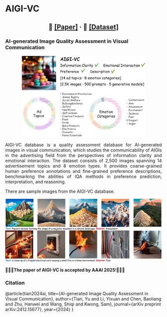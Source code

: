 <h1 align="left">AIGI-VC</h1>
<h2 align="center">📄 <a href="https://example.com/paper" target="_blank">[Paper]</a> · 🎨 <a href="https://example.com/paper" target="_blank">[Dataset]</a></h2>
<h3 align="left">AI-generated Image Quality Assessment in Visual Communication</h3>
<p align="center">
    <img src="Figures/dataset-overview.jpeg" width="400px">
</p>
<p style="text-align: justify;">
AIGI-VC database is a quality assessment database for AI-generated images in visual communication, which studies the communicability of AIGIs in the advertising field from the perspectives of information clarity and emotional interaction. The dataset consists of 2,500 images spanning 14 advertisement topics and 8 emotion types. It provides coarse-grained human preference annotations and fine-grained preference descriptions, benchmarking the abilities of IQA methods in preference prediction, interpretation, and reasoning.
</p>

<p> There are sample images from the AIGI-VC database.</p>
<p align="center">
    <img src="Figures/vc-examples.jpeg" width="700px">
</p>

🎉🎉🎉**The paper of AIGI-VC is accepted by AAAI 2025**!🎉🎉🎉


<h3 align="left">Citation</h3>
<p>
@article{tian2024ai,
  title={AI-generated Image Quality Assessment in Visual Communication},
  author={Tian, Yu and Li, Yixuan and Chen, Baoliang and Zhu, Hanwei and Wang, Shiqi and Kwong, Sam},
  journal={arXiv preprint arXiv:2412.15677},
  year={2024}
}
</p>

